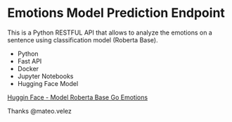 # Emotions Model Prediction Endpoint

This is a Python RESTFUL API that allows to analyze the emotions on a sentence using classification model (Roberta Base).

- Python
- Fast API
- Docker
- Jupyter Notebooks
- Hugging Face Model

[Huggin Face - Model Roberta Base Go Emotions](https://huggingface.co/SamLowe/roberta-base-go_emotions)

Thanks
@mateo.velez
